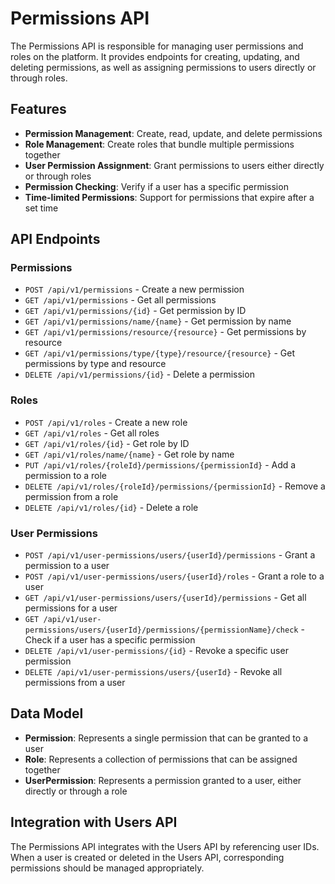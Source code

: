 # Permissions API

The Permissions API is responsible for managing user permissions and roles on the platform. It provides endpoints for creating, updating, and deleting permissions, as well as assigning permissions to users directly or through roles.

## Features

- **Permission Management**: Create, read, update, and delete permissions
- **Role Management**: Create roles that bundle multiple permissions together
- **User Permission Assignment**: Grant permissions to users either directly or through roles
- **Permission Checking**: Verify if a user has a specific permission
- **Time-limited Permissions**: Support for permissions that expire after a set time

## API Endpoints

### Permissions

- `POST /api/v1/permissions` - Create a new permission
- `GET /api/v1/permissions` - Get all permissions
- `GET /api/v1/permissions/{id}` - Get permission by ID
- `GET /api/v1/permissions/name/{name}` - Get permission by name
- `GET /api/v1/permissions/resource/{resource}` - Get permissions by resource
- `GET /api/v1/permissions/type/{type}/resource/{resource}` - Get permissions by type and resource
- `DELETE /api/v1/permissions/{id}` - Delete a permission

### Roles

- `POST /api/v1/roles` - Create a new role
- `GET /api/v1/roles` - Get all roles
- `GET /api/v1/roles/{id}` - Get role by ID
- `GET /api/v1/roles/name/{name}` - Get role by name
- `PUT /api/v1/roles/{roleId}/permissions/{permissionId}` - Add a permission to a role
- `DELETE /api/v1/roles/{roleId}/permissions/{permissionId}` - Remove a permission from a role
- `DELETE /api/v1/roles/{id}` - Delete a role

### User Permissions

- `POST /api/v1/user-permissions/users/{userId}/permissions` - Grant a permission to a user
- `POST /api/v1/user-permissions/users/{userId}/roles` - Grant a role to a user
- `GET /api/v1/user-permissions/users/{userId}/permissions` - Get all permissions for a user
- `GET /api/v1/user-permissions/users/{userId}/permissions/{permissionName}/check` - Check if a user has a specific permission
- `DELETE /api/v1/user-permissions/{id}` - Revoke a specific user permission
- `DELETE /api/v1/user-permissions/users/{userId}` - Revoke all permissions from a user

## Data Model

- **Permission**: Represents a single permission that can be granted to a user
- **Role**: Represents a collection of permissions that can be assigned together
- **UserPermission**: Represents a permission granted to a user, either directly or through a role

## Integration with Users API

The Permissions API integrates with the Users API by referencing user IDs. When a user is created or deleted in the Users API, corresponding permissions should be managed appropriately.
